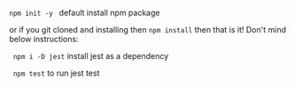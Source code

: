 ```npm init -y ``` default install npm package

or if you git cloned and installing then ```npm install``` then that is it! Don't mind below instructions:

``` npm i -D jest``` install jest as a dependency

``` npm test``` to run jest test